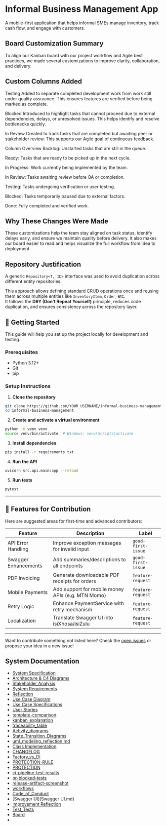 # Informal Business Management App
A mobile-first application that helps informal SMEs manage inventory, track cash flow, and engage with customers.

## Board Customization Summary
To align our Kanban board with our project workflow and Agile best practices, we made several customizations to improve clarity, collaboration, and delivery:

## Custom Columns Added
Testing
Added to separate completed development work from work still under quality assurance. This ensures features are verified before being marked as complete.

Blocked
Introduced to highlight tasks that cannot proceed due to external dependencies, delays, or unresolved issues. This helps identify and resolve bottlenecks quickly.

In Review
Created to track tasks that are completed but awaiting peer or stakeholder review. This supports our Agile goal of continuous feedback.

Column Overview
Backlog: Unstarted tasks that are still in the queue.

Ready: Tasks that are ready to be picked up in the next cycle.

In Progress: Work currently being implemented by the team.

In Review: Tasks awaiting review before QA or completion.

Testing: Tasks undergoing verification or user testing.

Blocked: Tasks temporarily paused due to external factors.

Done: Fully completed and verified work.

## Why These Changes Were Made
These customizations help the team stay aligned on task status, identify delays early, and ensure we maintain quality before delivery. It also makes our board easier to read and helps visualize the full workflow from idea to deployment.

## Repository Justification

A generic `Repository<T, ID>` interface was used to avoid duplication across different entity repositories.

This approach allows defining standard CRUD operations once and reusing them across multiple entities like `InventoryItem`, `Order`, etc.  
It follows the **DRY (Don't Repeat Yourself)** principle, reduces code duplication, and ensures consistency across the repository layer.

## 🚀 Getting Started

This guide will help you set up the project locally for development and testing.

### Prerequisites
- Python 3.12+
- Git
- pip

### Setup Instructions

1. **Clone the repository**

```bash
git clone https://github.com/YOUR_USERNAME/informal-business-management.git
cd informal-business-management
```

2. **Create and activate a virtual environment**

```bash
python -m venv venv
source venv/bin/activate  # Windows: venv\Scripts\activate
```

3. **Install dependencies**

```bash
pip install -r requirements.txt
```

4. **Run the API**

```bash
uvicorn src.api.main:app --reload
```

5. **Run tests**

```bash
pytest
```

---

## 🌟 Features for Contribution

Here are suggested areas for first-time and advanced contributors:

| Feature | Description | Label |
|--------|-------------|-------|
| API Error Handling | Improve exception messages for invalid input | `good-first-issue` |
| Swagger Enhancements | Add summaries/descriptions to all endpoints | `good-first-issue` |
| PDF Invoicing | Generate downloadable PDF receipts for orders | `feature-request` |
| Mobile Payments | Add support for mobile money APIs (e.g. MTN Momo) | `feature-request` |
| Retry Logic | Enhance PaymentService with retry mechanism | `feature-request` |
| Localization | Translate Swagger UI into isiXhosa/isiZulu | `feature-request` |

---

Want to contribute something not listed here? Check the [open issues](../../issues) or propose your idea in a new issue!


## System Documentation
- [System Specification](SPECIFICATION.md)
- [Architecture & C4 Diagrams](ARCHITECTURE.md)
- [Stakeholder Analysis](STAKEHOLDERS.md)
- [System Requirements](SYSTEM_REQUIREMENTS.md)
- [Reflection](REFLECTION.md)
- [Use Case Diagram](Use_Case_Diagram.md)
- [Use Case Specifications](Use_Case_Specifications.md)
- [User Stories](https://github.com/NdumisoCPUT/informal-business-management/wiki)
- [template-comparison](template-comparison.md)
-  [kanban_explanation](kanban_explanation.md)
-  [traceability_table](traceability_table.md)
-  [Activity_diagrams](Activity_diagrams.md)
- [State_Transition_Diagrams](State_Transition_Diagrams.md)
- [uml_modeling_reflection.md](uml_modeling_reflection.md)
- [Class Implementation](class-implementation-task.-1.md)
- [CHANGELOG](CHANGELOG.md)
- [Factory_vs_DI](Factory_vs_DI.md)
- [PROTECTION-RULE](PROTECTION-RULE.md)
- [PROTECTION](PROTECTION.md)
- [ci-pipeline-test-results](ci-pipeline-test-results.md)
- [pr-blocked-tests](pr-blocked-tests.md)
- [release-artifact-screenshot](release-artifact-screenshot.md)
- [workflows](workflows.md)
- [Code_of_Conduct](Code_Of_Conduct)
- [Swagger UI](Swagger UI.md)
- [Improvement Reflection](IMPROVEMENT_REFLECTION.md)
- [Test_Tests](Test_Tests.md)
- [Board](Board.md)
- 




  


  
   




